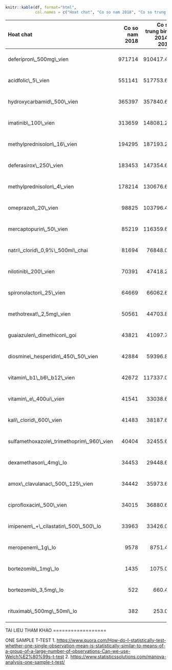 ``` r
knitr::kable(df, format="html", 
             col.names = c("Hoat chat", "Co so nam 2018", "Co so trung binh 2014-2018", "SD", "p-value", "Ket luan"))
```

<table>
<thead>
<tr>
<th style="text-align:left;">
Hoat chat
</th>
<th style="text-align:right;">
Co so nam 2018
</th>
<th style="text-align:right;">
Co so trung binh 2014-2018
</th>
<th style="text-align:right;">
SD
</th>
<th style="text-align:right;">
p-value
</th>
<th style="text-align:left;">
Ket luan
</th>
</tr>
</thead>
<tbody>
<tr>
<td style="text-align:left;">
deferipron\_500mg\_vien
</td>
<td style="text-align:right;">
971714
</td>
<td style="text-align:right;">
910417.40
</td>
<td style="text-align:right;">
58298.28292
</td>
<td style="text-align:right;">
0.0784236
</td>
<td style="text-align:left;">
Chấp nhận H0
</td>
</tr>
<tr>
<td style="text-align:left;">
acidfolic\_5\_vien
</td>
<td style="text-align:right;">
551141
</td>
<td style="text-align:right;">
517753.60
</td>
<td style="text-align:right;">
97731.80332
</td>
<td style="text-align:right;">
0.4875041
</td>
<td style="text-align:left;">
Chấp nhận H0
</td>
</tr>
<tr>
<td style="text-align:left;">
hydroxycarbamid\_500\_vien
</td>
<td style="text-align:right;">
365397
</td>
<td style="text-align:right;">
357840.60
</td>
<td style="text-align:right;">
74715.61777
</td>
<td style="text-align:right;">
0.8321738
</td>
<td style="text-align:left;">
Chấp nhận H0
</td>
</tr>
<tr>
<td style="text-align:left;">
imatinib\_100\_vien
</td>
<td style="text-align:right;">
313659
</td>
<td style="text-align:right;">
148081.20
</td>
<td style="text-align:right;">
104005.93226
</td>
<td style="text-align:right;">
0.0235897
</td>
<td style="text-align:left;">
Bác bỏ H0
</td>
</tr>
<tr>
<td style="text-align:left;">
methylprednisolon\_16\_vien
</td>
<td style="text-align:right;">
194295
</td>
<td style="text-align:right;">
187193.20
</td>
<td style="text-align:right;">
4814.74814
</td>
<td style="text-align:right;">
0.0299834
</td>
<td style="text-align:left;">
Bác bỏ H0
</td>
</tr>
<tr>
<td style="text-align:left;">
deferasirox\_250\_vien
</td>
<td style="text-align:right;">
183453
</td>
<td style="text-align:right;">
147354.60
</td>
<td style="text-align:right;">
56988.32684
</td>
<td style="text-align:right;">
0.2296043
</td>
<td style="text-align:left;">
Chấp nhận H0
</td>
</tr>
<tr>
<td style="text-align:left;">
methylprednisolon\_4\_vien
</td>
<td style="text-align:right;">
178214
</td>
<td style="text-align:right;">
130676.60
</td>
<td style="text-align:right;">
36106.16084
</td>
<td style="text-align:right;">
0.0422203
</td>
<td style="text-align:left;">
Bác bỏ H0
</td>
</tr>
<tr>
<td style="text-align:left;">
omeprazol\_20\_vien
</td>
<td style="text-align:right;">
98825
</td>
<td style="text-align:right;">
103796.40
</td>
<td style="text-align:right;">
19454.92090
</td>
<td style="text-align:right;">
0.5983076
</td>
<td style="text-align:left;">
Chấp nhận H0
</td>
</tr>
<tr>
<td style="text-align:left;">
mercaptopurin\_50\_vien
</td>
<td style="text-align:right;">
85219
</td>
<td style="text-align:right;">
116359.60
</td>
<td style="text-align:right;">
20799.40857
</td>
<td style="text-align:right;">
0.0286270
</td>
<td style="text-align:left;">
Bác bỏ H0
</td>
</tr>
<tr>
<td style="text-align:left;">
natri\_clorid\_0,9%\_500ml\_chai
</td>
<td style="text-align:right;">
81694
</td>
<td style="text-align:right;">
76848.00
</td>
<td style="text-align:right;">
2998.63877
</td>
<td style="text-align:right;">
0.0224839
</td>
<td style="text-align:left;">
Bác bỏ H0
</td>
</tr>
<tr>
<td style="text-align:left;">
nilotinib\_200\_vien
</td>
<td style="text-align:right;">
70391
</td>
<td style="text-align:right;">
47418.25
</td>
<td style="text-align:right;">
25826.67872
</td>
<td style="text-align:right;">
0.1732927
</td>
<td style="text-align:left;">
Chấp nhận H0
</td>
</tr>
<tr>
<td style="text-align:left;">
spironolacton\_25\_vien
</td>
<td style="text-align:right;">
64669
</td>
<td style="text-align:right;">
66062.60
</td>
<td style="text-align:right;">
18114.28448
</td>
<td style="text-align:right;">
0.8717675
</td>
<td style="text-align:left;">
Chấp nhận H0
</td>
</tr>
<tr>
<td style="text-align:left;">
methotrexat\_2,5mg\_vien
</td>
<td style="text-align:right;">
50561
</td>
<td style="text-align:right;">
44703.80
</td>
<td style="text-align:right;">
20240.56683
</td>
<td style="text-align:right;">
0.5528456
</td>
<td style="text-align:left;">
Chấp nhận H0
</td>
</tr>
<tr>
<td style="text-align:left;">
guaiazulen\_dimethicon\_goi
</td>
<td style="text-align:right;">
43821
</td>
<td style="text-align:right;">
41097.75
</td>
<td style="text-align:right;">
23923.57298
</td>
<td style="text-align:right;">
0.8345422
</td>
<td style="text-align:left;">
Chấp nhận H0
</td>
</tr>
<tr>
<td style="text-align:left;">
diosmine\_hesperidin\_450\_50\_vien
</td>
<td style="text-align:right;">
42884
</td>
<td style="text-align:right;">
59396.80
</td>
<td style="text-align:right;">
11757.77882
</td>
<td style="text-align:right;">
0.0348354
</td>
<td style="text-align:left;">
Bác bỏ H0
</td>
</tr>
<tr>
<td style="text-align:left;">
vitamin\_b1\_b6\_b12\_vien
</td>
<td style="text-align:right;">
42672
</td>
<td style="text-align:right;">
117337.00
</td>
<td style="text-align:right;">
51816.29430
</td>
<td style="text-align:right;">
0.0322169
</td>
<td style="text-align:left;">
Bác bỏ H0
</td>
</tr>
<tr>
<td style="text-align:left;">
vitamin\_e\_400ui\_vien
</td>
<td style="text-align:right;">
41541
</td>
<td style="text-align:right;">
33038.60
</td>
<td style="text-align:right;">
15712.67644
</td>
<td style="text-align:right;">
0.2929021
</td>
<td style="text-align:left;">
Chấp nhận H0
</td>
</tr>
<tr>
<td style="text-align:left;">
kali\_clorid\_600\_vien
</td>
<td style="text-align:right;">
41483
</td>
<td style="text-align:right;">
38187.60
</td>
<td style="text-align:right;">
4376.94206
</td>
<td style="text-align:right;">
0.1675584
</td>
<td style="text-align:left;">
Chấp nhận H0
</td>
</tr>
<tr>
<td style="text-align:left;">
sulfamethoxazole\_trimethoprim\_960\_vien
</td>
<td style="text-align:right;">
40404
</td>
<td style="text-align:right;">
32455.60
</td>
<td style="text-align:right;">
6559.34988
</td>
<td style="text-align:right;">
0.0535599
</td>
<td style="text-align:left;">
Chấp nhận H0
</td>
</tr>
<tr>
<td style="text-align:left;">
dexamethason\_4mg\_lo
</td>
<td style="text-align:right;">
34453
</td>
<td style="text-align:right;">
29448.60
</td>
<td style="text-align:right;">
3948.15361
</td>
<td style="text-align:right;">
0.0471400
</td>
<td style="text-align:left;">
Bác bỏ H0
</td>
</tr>
<tr>
<td style="text-align:left;">
amox\_clavulanac\_500\_125\_vien
</td>
<td style="text-align:right;">
34442
</td>
<td style="text-align:right;">
35973.60
</td>
<td style="text-align:right;">
13968.34884
</td>
<td style="text-align:right;">
0.8183820
</td>
<td style="text-align:left;">
Chấp nhận H0
</td>
</tr>
<tr>
<td style="text-align:left;">
ciprofloxacin\_500\_vien
</td>
<td style="text-align:right;">
34015
</td>
<td style="text-align:right;">
36880.60
</td>
<td style="text-align:right;">
3821.49844
</td>
<td style="text-align:right;">
0.1688988
</td>
<td style="text-align:left;">
Chấp nhận H0
</td>
</tr>
<tr>
<td style="text-align:left;">
imipenem\_+\_cilastatin\_500\_500\_lo
</td>
<td style="text-align:right;">
33963
</td>
<td style="text-align:right;">
33426.00
</td>
<td style="text-align:right;">
4552.71946
</td>
<td style="text-align:right;">
0.8050047
</td>
<td style="text-align:left;">
Chấp nhận H0
</td>
</tr>
<tr>
<td style="text-align:left;">
meropenem\_1g\_lo
</td>
<td style="text-align:right;">
9578
</td>
<td style="text-align:right;">
8751.40
</td>
<td style="text-align:right;">
706.38290
</td>
<td style="text-align:right;">
0.0590085
</td>
<td style="text-align:left;">
Chấp nhận H0
</td>
</tr>
<tr>
<td style="text-align:left;">
bortezomib\_1mg\_lo
</td>
<td style="text-align:right;">
1435
</td>
<td style="text-align:right;">
1075.00
</td>
<td style="text-align:right;">
509.11688
</td>
<td style="text-align:right;">
0.5000000
</td>
<td style="text-align:left;">
Chấp nhận H0
</td>
</tr>
<tr>
<td style="text-align:left;">
bortezomib\_3,5mg\_lo
</td>
<td style="text-align:right;">
522
</td>
<td style="text-align:right;">
660.40
</td>
<td style="text-align:right;">
174.11433
</td>
<td style="text-align:right;">
0.1501376
</td>
<td style="text-align:left;">
Chấp nhận H0
</td>
</tr>
<tr>
<td style="text-align:left;">
rituximab\_500mg\_50ml\_lo
</td>
<td style="text-align:right;">
382
</td>
<td style="text-align:right;">
253.00
</td>
<td style="text-align:right;">
92.86819
</td>
<td style="text-align:right;">
0.0360095
</td>
<td style="text-align:left;">
Bác bỏ H0
</td>
</tr>
</tbody>
</table>
TAI LIEU THAM KHAO
==================

ONE SAMPLE T-TEST 1. <https://www.quora.com/How-do-I-statistically-test-whether-one-single-observation-mean-is-statistically-similar-to-means-of-a-group-of-a-large-number-of-observations-Can-we-use-Welch%E2%80%99s-t-test> 2. <https://www.statisticssolutions.com/manova-analysis-one-sample-t-test/>
